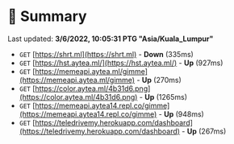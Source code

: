 # 📖 Summary
Last updated: **3/6/2022, 10:05:31 PTG "Asia/Kuala_Lumpur"**

- `GET` [https://shrt.ml](https://shrt.ml) - **Down** (335ms)
- `GET` [https://hst.aytea.ml/](https://hst.aytea.ml/) - **Up** (927ms)
- `GET` [https://memeapi.aytea.ml/gimme](https://memeapi.aytea.ml/gimme) - **Up** (270ms)
- `GET` [https://color.aytea.ml/4b31d6.png](https://color.aytea.ml/4b31d6.png) - **Up** (1265ms)
- `GET` [https://memeapi.aytea14.repl.co/gimme](https://memeapi.aytea14.repl.co/gimme) - **Up** (948ms)
- `GET` [https://teledrivemy.herokuapp.com/dashboard](https://teledrivemy.herokuapp.com/dashboard) - **Up** (267ms)
